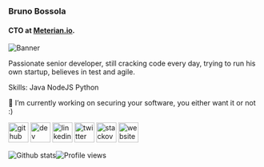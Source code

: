 ### Bruno Bossola
#### CTO at [Meterian.io](https://www.meterian.io/).
![Banner](https://www.nasa.gov/sites/default/files/thumbnails/image/curiosity_selfie.jpg)

Passionate senior developer, still cracking code every day, trying to run his  own startup, believes in test and agile. 

Skills: Java NodeJS Python

🔭 I’m currently working on securing your software, you either want it or not :) 

[<img src='https://cdn.jsdelivr.net/npm/simple-icons@3.0.1/icons/github.svg' alt='github' height='40'>](https://github.com/bbossola)  [<img src='https://cdn.jsdelivr.net/npm/simple-icons@3.0.1/icons/dev-dot-to.svg' alt='dev' height='40'>](https://dev.to/bbossola)  [<img src='https://cdn.jsdelivr.net/npm/simple-icons@3.0.1/icons/linkedin.svg' alt='linkedin' height='40'>](https://www.linkedin.com/in/bbossola/)  [<img src='https://cdn.jsdelivr.net/npm/simple-icons@3.0.1/icons/twitter.svg' alt='twitter' height='40'>](https://twitter.com/bbossola)  [<img src='https://cdn.jsdelivr.net/npm/simple-icons@3.0.1/icons/stackoverflow.svg' alt='stackoverflow' height='40'>](bbossola)  [<img src='https://cdn.jsdelivr.net/npm/simple-icons@3.0.1/icons/icloud.svg' alt='website' height='40'>](https://bbossola.wordpress.com)  

![Github stats](https://github-readme-stats.vercel.app/api?username=bbossola&show_icons=true)![Profile views](https://gpvc.arturio.dev/bbossola)  
